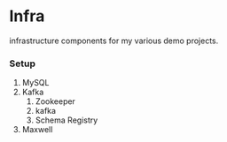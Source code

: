 Infra
=====
infrastructure components for my various demo projects.

### Setup

1. MySQL
2. Kafka
    1. Zookeeper
    2. kafka
    3. Schema Registry
4. Maxwell

